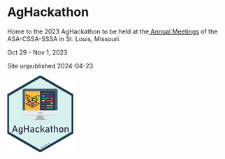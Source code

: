 # AgHackathon

Home to the 2023 AgHackathon to be held at the[ Annual Meetings](https://www.acsmeetings.org/) of the ASA-CSSA-SSSA in St. Louis, Missouri.

Oct 29 - Nov 1, 2023

Site unpublished 2024-04-23

<img src="images/AgHackathon_logo.png"  width="30%" height="30%">
